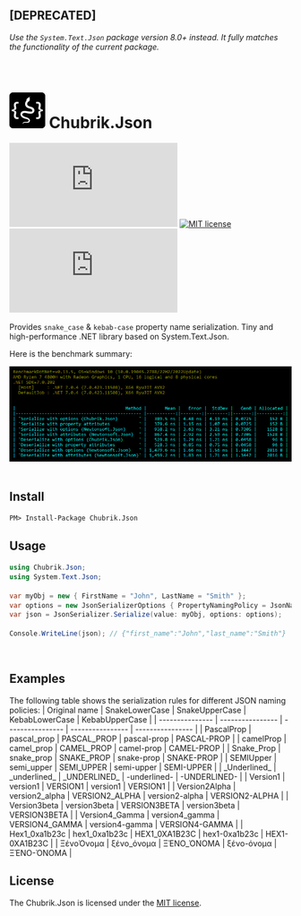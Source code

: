 ﻿## [DEPRECATED]
_Use the `System.Text.Json` package version 8.0+ instead. It fully matches the functionality of the current package._
<br><br><br>

# [![Chubrik.Json project](https://raw.githubusercontent.com/chubrik/Json/main/img/icon.png)](#) Chubrik.Json
[![NuGet package](https://img.shields.io/nuget/v/Chubrik.Json)](https://www.nuget.org/packages/Chubrik.Json/)
[![MIT license](https://img.shields.io/github/license/chubrik/Json)](https://github.com/chubrik/Json/blob/main/LICENSE)
[![NuGet downloads](https://img.shields.io/nuget/dt/Chubrik.Json)](https://www.nuget.org/packages/Chubrik.Json/)

Provides `snake_case` &amp; `kebab-case` property name serialization.
Tiny and high-performance .NET library based on System.Text.Json.

Here is the benchmark summary:

![Benchmark summary](https://raw.githubusercontent.com/chubrik/Json/main/img/benchmark.png)
<br><br>

## Install
```
PM> Install-Package Chubrik.Json
```

## Usage
```csharp
using Chubrik.Json;
using System.Text.Json;

var myObj = new { FirstName = "John", LastName = "Smith" };
var options = new JsonSerializerOptions { PropertyNamingPolicy = JsonNamingPolicies.SnakeLowerCase };
var json = JsonSerializer.Serialize(value: myObj, options: options);

Console.WriteLine(json); // {"first_name":"John","last_name":"Smith"}
```
<br>

## Examples
The following table shows the serialization rules for different JSON naming policies:
| Original name   | SnakeLowerCase   | SnakeUpperCase   | KebabLowerCase   | KebabUpperCase   |
| --------------- | ---------------- | ---------------- | ---------------- | ---------------- |
| PascalProp      | pascal_prop      | PASCAL_PROP      | pascal-prop      | PASCAL-PROP      |
| camelProp       | camel_prop       | CAMEL_PROP       | camel-prop       | CAMEL-PROP       |
| Snake_Prop      | snake_prop       | SNAKE_PROP       | snake-prop       | SNAKE-PROP       |
| SEMIUpper       | semi_upper       | SEMI_UPPER       | semi-upper       | SEMI-UPPER       |
| \_Underlined_   | \_underlined_    | \_UNDERLINED_    | -underlined-     | -UNDERLINED-     |
| Version1        | version1         | VERSION1         | version1         | VERSION1         |
| Version2Alpha   | version2_alpha   | VERSION2_ALPHA   | version2-alpha   | VERSION2-ALPHA   |
| Version3beta    | version3beta     | VERSION3BETA     | version3beta     | VERSION3BETA     |
| Version4_Gamma  | version4_gamma   | VERSION4_GAMMA   | version4-gamma   | VERSION4-GAMMA   |
| Hex1_0xa1b23c   | hex1_0xa1b23c    | HEX1_0XA1B23C    | hex1-0xa1b23c    | HEX1-0XA1B23C    |
| ΞένοΌνομα       | ξένο_όνομα       | ΞΈΝΟ_ΌΝΟΜΑ       | ξένο-όνομα       | ΞΈΝΟ-ΌΝΟΜΑ       |
<br>

## <a name="license"></a>License
The Chubrik.Json is licensed under the [MIT license](https://github.com/chubrik/Json/blob/main/LICENSE).
<br><br>
